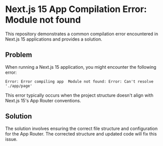 # Next.js 15 App Compilation Error: Module not found

This repository demonstrates a common compilation error encountered in Next.js 15 applications and provides a solution.

## Problem

When running a Next.js 15 application, you might encounter the following error:

`Error: Error compiling app  Module not found: Error: Can't resolve './app/page'`

This error typically occurs when the project structure doesn't align with Next.js 15's App Router conventions. 

## Solution

The solution involves ensuring the correct file structure and configuration for the App Router.  The corrected structure and updated code will fix this issue.